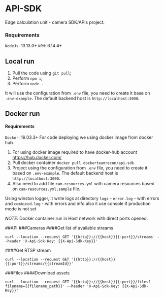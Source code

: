 # API-SDK
Edge calculation unit - camera SDK/APIs project.

### Requirements
`NodeJs`: 13.13.0+
`NPM`: 6.14.4+
## Local run
1. Pull the code using `git pull`;
2. Perform `npm i`;
3. Perform `node .`

It will use the configuration from `.env` file, you need to create it base on `.env-example`. The default backend host is `http://localhost:3000`.
## Docker run
#### Requirements
`Docker`: 19.03.3+
For code deploying we using docker image from docker hub
1. For using docker image required to have docker-hub account https://hub.docker.com/
2. Pull docker container `docker pull dockerteamrecon/api-sdk`
3. Project using the configuration from `.env` file, you need to create it based on `.env-example`. The default backend host is `http://localhost:3000`.
4. Also need to add file `cam-resources.yml` with camera resources based on `cam-resources.yml.sample` file.

Using winston logger, it write logs at directory `logs` - 
`error.log` - with errors and `combined.log` - with errors and info
also it use console if production mode is not set

*NOTE*: Docker container run in Host network with direct ports opened.

##API
###Cameras
####Get list of available streams
```shell script
curl --location --request GET '{{http}}://{{host}}{{:port}}/streams' --header 'X-Api-Sdk-Key: {{X-Api-Sdk-Key}}'
```
####Get RTSP stream
```shell script
curl --location --request GET '{{http}}://{{host}}{{:port}}/streams/{{streamId}}'
```
###Files
####Download assets
```shell script
curl --location --request GET '{{http}}://{{host}}{{:port}}/files?filename={{filename_path}}' --header 'X-Api-Sdk-Key: {{X-Api-Sdk-Key}}'
```

